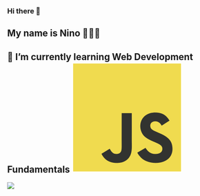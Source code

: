 ### Hi there 👋
## My name is Nino 👩🏻‍💻
## 🌱 I’m currently learning Web Development Fundamentals ![](https://raw.githubusercontent.com/devicons/devicon/master/icons/javascript/javascript-original.svg)

![](https://github.com/ninogogol/my-portfolio/blob/main/149Z_2107.w015.n001.493B.p15.493.jpg?raw=true)

<!--
**ninogogol/ninogogol** is a ✨ _special_ ✨ repository because its `README.md` (this file) appears on your GitHub profile.

Here are some ideas to get you started:

- 🔭 I’m currently working on ...
- 🌱 I’m currently learning ...
- 👯 I’m looking to collaborate on ...
- 🤔 I’m looking for help with ...
- 💬 Ask me about ...
- 📫 How to reach me: ...
- 😄 Pronouns: ...
- ⚡ Fun fact: ...
-->
